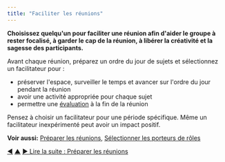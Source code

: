```yaml
---
title: "Faciliter les réunions"
---
```



<strong>Choisissez quelqu'un pour faciliter une réunion afin d'aider le groupe à rester focalisé, à garder le cap de la réunion, à libérer la créativité et la sagesse des participants.</strong>

Avant chaque réunion, préparez un ordre du jour de sujets et sélectionnez un facilitateur pour :

- préserver l'espace, surveiller le temps et avancer sur l'ordre du jour pendant la réunion
- avoir une activité appropriée pour chaque sujet
- permettre une [évaluation](evaluate-meetings.html) à la fin de la réunion

Pensez à choisir un facilitateur pour une période spécifique. Même un facilitateur inexpérimenté peut avoir un impact positif.

**Voir aussi:** [Préparer les réunions](prepare-for-meetings.html), [Sélectionner les porteurs de rôles](role-selection.html)

<div class="bottom-nav">
<a href="rounds.html" title="Retour à : Tours de table">◀</a> <a href="meeting-practices.html" title="Remonter: Se réunir">▲</a> <a href="prepare-for-meetings.html" title="">▶ Lire la suite : Préparer les réunions</a>
</div>


<script type="text/javascript">
Mousetrap.bind('g n', function() {
    window.location.href = 'prepare-for-meetings.html';
    return false;
});
</script>

